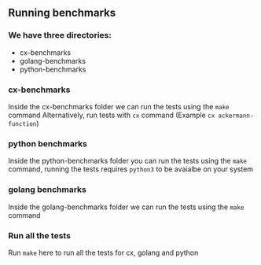 ## Running benchmarks
### We have three directories:
* cx-benchmarks
* golang-benchmarks
* python-benchmarks

### cx-benchmarks
Inside the cx-benchmarks folder we can run the tests using the `make` command
Alternatively, run tests with `cx` command (Example `cx ackermann-function`)

### python benchmarks
Inside the python-benchmarks folder you can run the tests using the `make` command, running the tests requires `python3` to be avaialbe on your system

### golang benchmarks
Inside the golang-benchmarks folder we can run the tests using the `make` command

### Run all the tests
Run `make` here to run all the tests for cx, golang and python
